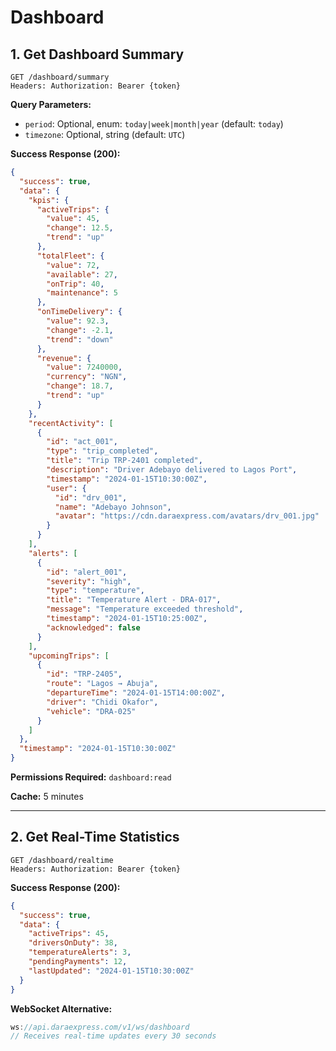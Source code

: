 # Dashboard

## 1. Get Dashboard Summary
```http
GET /dashboard/summary
Headers: Authorization: Bearer {token}
```

**Query Parameters:**
- `period`: Optional, enum: `today|week|month|year` (default: `today`)
- `timezone`: Optional, string (default: `UTC`)

**Success Response (200):**
```json
{
  "success": true,
  "data": {
    "kpis": {
      "activeTrips": {
        "value": 45,
        "change": 12.5,
        "trend": "up"
      },
      "totalFleet": {
        "value": 72,
        "available": 27,
        "onTrip": 40,
        "maintenance": 5
      },
      "onTimeDelivery": {
        "value": 92.3,
        "change": -2.1,
        "trend": "down"
      },
      "revenue": {
        "value": 7240000,
        "currency": "NGN",
        "change": 18.7,
        "trend": "up"
      }
    },
    "recentActivity": [
      {
        "id": "act_001",
        "type": "trip_completed",
        "title": "Trip TRP-2401 completed",
        "description": "Driver Adebayo delivered to Lagos Port",
        "timestamp": "2024-01-15T10:30:00Z",
        "user": {
          "id": "drv_001",
          "name": "Adebayo Johnson",
          "avatar": "https://cdn.daraexpress.com/avatars/drv_001.jpg"
        }
      }
    ],
    "alerts": [
      {
        "id": "alert_001",
        "severity": "high",
        "type": "temperature",
        "title": "Temperature Alert - DRA-017",
        "message": "Temperature exceeded threshold",
        "timestamp": "2024-01-15T10:25:00Z",
        "acknowledged": false
      }
    ],
    "upcomingTrips": [
      {
        "id": "TRP-2405",
        "route": "Lagos → Abuja",
        "departureTime": "2024-01-15T14:00:00Z",
        "driver": "Chidi Okafor",
        "vehicle": "DRA-025"
      }
    ]
  },
  "timestamp": "2024-01-15T10:30:00Z"
}
```

**Permissions Required:** `dashboard:read`

**Cache:** 5 minutes

---

## 2. Get Real-Time Statistics
```http
GET /dashboard/realtime
Headers: Authorization: Bearer {token}
```

**Success Response (200):**
```json
{
  "success": true,
  "data": {
    "activeTrips": 45,
    "driversOnDuty": 38,
    "temperatureAlerts": 3,
    "pendingPayments": 12,
    "lastUpdated": "2024-01-15T10:30:00Z"
  }
}
```

**WebSocket Alternative:**
```javascript
ws://api.daraexpress.com/v1/ws/dashboard
// Receives real-time updates every 30 seconds
```
